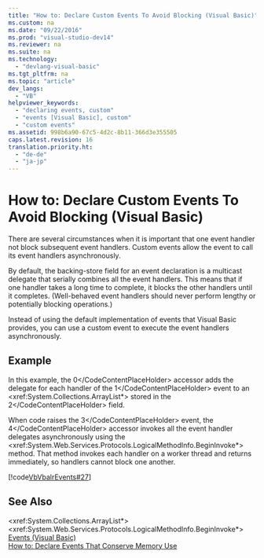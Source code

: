 ```yaml
---
title: "How to: Declare Custom Events To Avoid Blocking (Visual Basic)"
ms.custom: na
ms.date: "09/22/2016"
ms.prod: "visual-studio-dev14"
ms.reviewer: na
ms.suite: na
ms.technology: 
  - "devlang-visual-basic"
ms.tgt_pltfrm: na
ms.topic: "article"
dev_langs: 
  - "VB"
helpviewer_keywords: 
  - "declaring events, custom"
  - "events [Visual Basic], custom"
  - "custom events"
ms.assetid: 998b6a90-67c5-4d2c-8b11-366d3e355505
caps.latest.revision: 16
translation.priority.ht: 
  - "de-de"
  - "ja-jp"
---
```

# How to: Declare Custom Events To Avoid Blocking (Visual Basic)
There are several circumstances when it is important that one event handler not block subsequent event handlers. Custom events allow the event to call its event handlers asynchronously.  
  
 By default, the backing-store field for an event declaration is a multicast delegate that serially combines all the event handlers. This means that if one handler takes a long time to complete, it blocks the other handlers until it completes. (Well-behaved event handlers should never perform lengthy or potentially blocking operations.)  
  
 Instead of using the default implementation of events that Visual Basic provides, you can use a custom event to execute the event handlers asynchronously.  
  
## Example  
 In this example, the <CodeContentPlaceHolder>0\</CodeContentPlaceHolder> accessor adds the delegate for each handler of the <CodeContentPlaceHolder>1\</CodeContentPlaceHolder> event to an \<xref:System.Collections.ArrayList*> stored in the <CodeContentPlaceHolder>2\</CodeContentPlaceHolder> field.  
  
 When code raises the <CodeContentPlaceHolder>3\</CodeContentPlaceHolder> event, the <CodeContentPlaceHolder>4\</CodeContentPlaceHolder> accessor invokes all the event handler delegates asynchronously using the \<xref:System.Web.Services.Protocols.LogicalMethodInfo.BeginInvoke*> method. That method invokes each handler on a worker thread and returns immediately, so handlers cannot block one another.  
  
 [!code[VbVbalrEvents#27](../vs140/codesnippet/VisualBasic/how-to--declare-custom-events-to-avoid-blocking--visual-basic-_1.vb)]  
  
## See Also  
 \<xref:System.Collections.ArrayList*>   
 \<xref:System.Web.Services.Protocols.LogicalMethodInfo.BeginInvoke*>   
 [Events (Visual Basic)](../vs140/events--visual-basic-.md)   
 [How to: Declare Events That Conserve Memory Use](../vs140/how-to--declare-custom-events-to-conserve-memory--visual-basic-.md)
